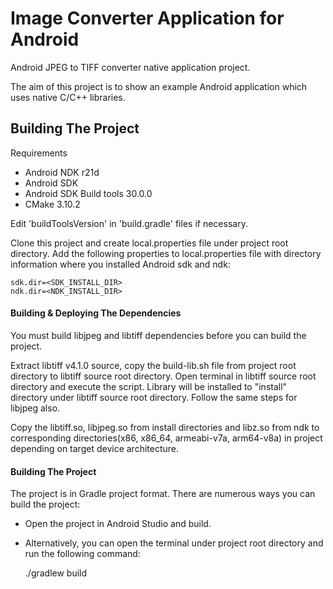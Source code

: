 Image Converter Application for Android
==============================================
Android JPEG to TIFF converter native application project.

The aim of this project is to show an example Android application which uses native C/C++ libraries.

Building The Project
---------------------------------
Requirements
- Android NDK r21d
- Android SDK
- Android SDK Build tools 30.0.0
- CMake 3.10.2

Edit 'buildToolsVersion' in 'build.gradle' files if necessary.

Clone this project and create local.properties file under project root directory.
Add the following properties to local.properties file with directory information 
where you installed Android sdk and ndk:

	sdk.dir=<SDK_INSTALL_DIR>
	ndk.dir=<NDK_INSTALL_DIR>

#### Building & Deploying The Dependencies
You must build libjpeg and libtiff dependencies before you can build the project. 

Extract libtiff v4.1.0 source, copy the build-lib.sh file from project root directory to libtiff source root directory.
Open terminal in libtiff source root directory and execute the script. Library will be installed to "install"
directory under libtiff source root directory. Follow the same steps for libjpeg also.

Copy the libtiff.so, libjpeg.so from install directories and libz.so from ndk to corresponding directories(x86, x86_64, armeabi-v7a, arm64-v8a)
in project depending on target device architecture. 

#### Building The Project

The project is in Gradle project format. There are numerous ways you can build the project: 
- Open the project in Android Studio and build.
- Alternatively, you can open the terminal under project root directory and run the following command:

	./gradlew build 


